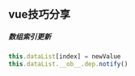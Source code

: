 ## vue技巧分享


##### 数组索引更新
```javascript
this.dataList[index] = newValue
this.dataList.__ob__.dep.notify()
```
